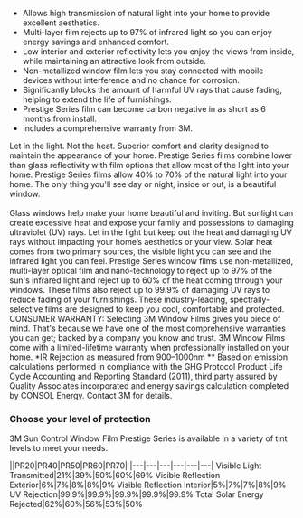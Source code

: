 - Allows high transmission of natural light into your home to provide excellent aesthetics.
- Multi-layer film rejects up to 97% of infrared light so you can enjoy energy savings and enhanced comfort.
- Low interior and exterior reflectivity lets you enjoy the views from inside, while maintaining an attractive look from outside.
- Non-metallized window film lets you stay connected with mobile devices without interference and no chance for corrosion.
- Significantly blocks the amount of harmful UV rays that cause fading, helping to extend the life of furnishings.
- Prestige Series film can become carbon negative in as short as 6 months from install.
- Includes a comprehensive warranty from 3M.

Let in the light. Not the heat. Superior comfort and clarity designed to maintain the appearance of your home. Prestige Series films combine lower than glass reflectivity with film options that allow most of the light into your home. Prestige Series films allow 40% to 70% of the natural light into your home. The only thing you'll see day or night, inside or out, is a beautiful window.  
<br>
Glass windows help make your home beautiful and inviting. But sunlight can create excessive heat and expose your family and possessions to damaging ultraviolet (UV) rays. Let in the light but keep out the heat and damaging UV rays without impacting your home’s aesthetics or your view. Solar heat comes from two primary sources, the visible light you can see and the infrared light you can feel. Prestige Series window films use non-metallized, multi-layer optical film and nano-technology to reject up to 97% of the sun's infrared light and reject up to 60% of the heat coming through your windows. These films also reject up to 99.9% of damaging UV rays to reduce fading of your furnishings. These industry-leading, spectrally-selective films are designed to keep you cool, comfortable and protected. CONSUMER WARRANTY: Selecting 3M Window Films gives you piece of mind. That's because we have one of the most comprehensive warranties you can get; backed by a company you know and trust. 3M Window Films come with a limited-lifetime warranty when professionally installed on your home. *IR Rejection as measured from 900–1000nm ** Based on emission calculations performed in compliance with the GHG Protocol Product Life Cycle Accounting and Reporting Standard (2011), third party assured by Quality Associates incorporated and energy savings calculation completed by CONSOL Energy. Contact 3M for details.

### Choose your level of protection
3M Sun Control Window Film Prestige Series is available in a variety of tint levels to meet your needs.


<div class="table-responsive" markdown="1">
||PR20|PR40|PR50|PR60|PR70|
|---|---|---|---|---|---|
Visible Light Transmitted|21%|39%|50%|60%|69%
Visible Reflection Exterior|6%|7%|8%|8%|9%
Visible Reflection Interior|5%|7%|7%|8%|9%
UV Rejection|99.9%|99.9%|99.9%|99.9%|99.9%
Total Solar Energy Rejected|62%|60%|56%|53%|50%
</div>



